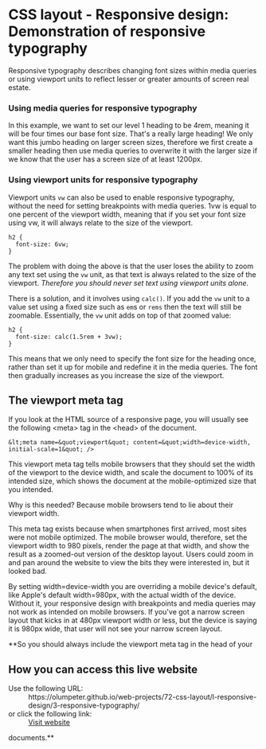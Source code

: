 # CSS layout - Responsive design: Demonstration of responsive typography

Responsive typography describes changing font sizes within media queries or 
using viewport units to reflect lesser or greater amounts of screen real estate.

### Using media queries for responsive typography

In this example, we want to set our level 1 heading to be 4rem, meaning it 
will be four times our base font size. That's a really large heading! We only 
want this jumbo heading on larger screen sizes, therefore we first create a 
smaller heading then use media queries to overwrite it with the larger size 
if we know that the user has a screen size of at least 1200px.

### Using viewport units for responsive typography

Viewport units `vw` can also be used to enable responsive typography, without 
the need for setting breakpoints with media queries. 1vw is equal to one percent 
of the viewport width, meaning that if you set your font size using vw, it will 
always relate to the size of the viewport.

```
h2 {
  font-size: 6vw;
}
```

The problem with doing the above is that the user loses the ability to zoom 
any text set using the `vw` unit, as that text is always related to the size 
of the viewport. 
*Therefore you should never set text using viewport units alone*.

There is a solution, and it involves using `calc()`. If you add the `vw` unit 
to a value set using a fixed size such as `em`s or `rems` then the text will 
still be zoomable. Essentially, the `vw` unit adds on top of that zoomed value:

```
h2 {
  font-size: calc(1.5rem + 3vw);
}
```

This means that we only need to specify the font size for the heading 
once, rather than set it up for mobile and redefine it in the media 
queries. The font then gradually increases as you increase the size of the 
viewport.

## The viewport meta tag

If you look at the HTML source of a responsive page, you will usually see the 
following &lt;meta&gt; tag in the &lt;head&gt; of the document.
```
&lt;meta name=&quot;viewport&quot; content=&quot;width=device-width, initial-scale=1&quot; />
```

This viewport meta tag tells mobile browsers that they should set the width 
of the viewport to the device width, and scale the document to 100% of its 
intended size, which shows the document at the mobile-optimized size that 
you intended.

Why is this needed? Because mobile browsers tend to lie about their viewport width.

This meta tag exists because when smartphones first arrived, most sites were 
not mobile optimized. The mobile browser would, therefore, set the viewport 
width to 980 pixels, render the page at that width, and show the result as a 
zoomed-out version of the desktop layout. Users could zoom in and pan around 
the website to view the bits they were interested in, but it looked bad.

By setting width=device-width you are overriding a mobile device's default, 
like Apple's default width=980px, with the actual width of the device. 
Without it, your responsive design with breakpoints and media queries may 
not work as intended on mobile browsers. If you've got a narrow screen layout 
that kicks in at 480px viewport width or less, but the device is saying it is 
980px wide, that user will not see your narrow screen layout.

**So you should always include the viewport meta tag in the head of your 


## How you can access this live website

<dl>
  Use the following URL:
  <dd>
    https://olumpeter.github.io/web-projects/72-css-layout/l-responsive-design/3-responsive-typography/
  </dd>
  or click the following link:
  <dd>
    <a href="https://olumpeter.github.io/web-projects/72-css-layout/l-responsive-design/3-responsive-typography/">Visit website</a>
  </dd>
</dl>

documents.**

